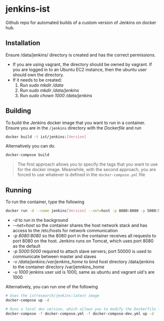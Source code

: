 # jenkins-ist
Github repo for automated builds of a custom version of Jenkins on docker hub.

## Installation

Ensure /data/jenkins/ directory is created and has the correct permissions.
- If you are using vagrant, the directory should be owned by vagrant.
  If you are logged in to an Ubuntu EC2 instance, then the ubuntu user should own the directory.
- If it needs to be created:
  1. Run *sudo mkdir /data*
  2. Run *sudo mkdir /data/jenkins*
  3. Run *sudo chown 1000 /data/jenkins*

## Building

To build the Jenkins docker image that you want to run in a container. Ensure
you are in the `/jenkins` directory with the *Dockerfile* and run

```Bash
docker build -t ist/jenkins:[Version]
```

Alternatively you can do.
```Bash
docker-compose build
```

> The first approach allows you to specify the tags that you want to use for the
docker image. Meanwhile, with the second approach,  you are forced to use
whatever is defined in the `docker-compose.yml` file

## Running

To run the container, type the following

```Bash
docker run -d --name jenkins[Version] --net=host -p 8080:8080 -p 5000:5000 -v /data/jenkins:/var/jenkins_home -u 1000 -t ist/jenkins:[Version]
```
- *-d* to run in the background
- *--net=host* so the container shares the host network stack and has access to the /etc/hosts for network communication
- *-p 8080:8080* so the 8080 port in the container receives all requests to port 8080 on the host. Jenkins runs on Tomcat, which uses port 8080 as the default
- *-p 5000:5000* required to attach slave servers; port 50000 is used to communicate between master and slaves
- *-v /data/jenkins:/var/jenkins_home* to bind host directory /data/jenkins to the container directory /var/jennkins_home
- *-u 1000* jenkins user uid is 1000, same as ubuntu and vagrant uid's are 1000

Alternatively, you can run one of the following

```Bash
# Uses the istresearch/jenkins:latest image
docker-compose up -d

# Runs a local dev version, which allows you to modify the Dockerfile for local experimentation.
docker-compose -f docker-compose.yml -f docker-compose-dev.yml up -d
```
